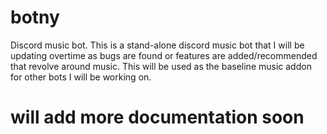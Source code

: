 # botny
Discord music bot. This is a stand-alone discord music bot that I will be updating overtime as bugs are found or features are added/recommended that revolve around music. This will be used as the baseline music addon for other bots I will be working on. 

# will add more documentation soon 
